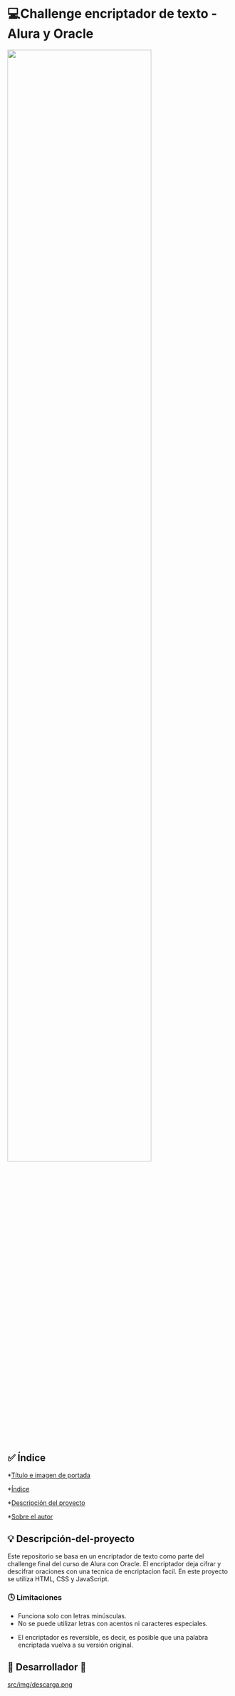 # 💻​ Challenge encriptador de texto - Alura y Oracle

<img src="" aling="center" width="80%">

## ✅ Índice

*[Título e imagen de portada](#challenge-encriptador-de-texto---alura-y-oracle)

*[Índice](#índice)

*[Descripción del proyecto](#descripción-del-proyecto)

*[Sobre el autor](#desarrollador)

## 💡 Descripción-del-proyecto
Este repositorio se basa en un encriptador de texto como parte del challenge final del curso de Alura con Oracle. El encriptador deja cifrar y descifrar oraciones con una tecnica de encriptacion facil. 
En este proyecto se utiliza HTML, CSS y JavaScript.

### 🕓 Limitaciones 
- Funciona solo con letras minúsculas.
- No se puede utilizar letras con acentos ni caracteres especiales.

+ El encriptador es reversible, es decir, es posible que una palabra encriptada vuelva a su versión original.

## 🍄​ Desarrollador 🐶
<a href="https://github.com/nahhhhir">
src/img/descarga.png  </a>